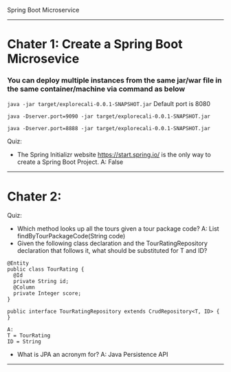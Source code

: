 Spring Boot Microservice

---

# Chater 1: Create a Spring Boot Microsevice

### You can deploy multiple instances from the same jar/war file in the same container/machine via command as below

`java -jar target/explorecali-0.0.1-SNAPSHOT.jar`
Default port is 8080

`java -Dserver.port=9090 -jar target/explorecali-0.0.1-SNAPSHOT.jar`

`java -Dserver.port=8888 -jar target/explorecali-0.0.1-SNAPSHOT.jar`

Quiz:

- The Spring Initializr website https://start.spring.io/ is the only way to create a Spring Boot Project.
  A: False

---

# Chater 2:

Quiz:

- Which method looks up all the tours given a tour package code?
  A: List<Tour> findByTourPackageCode(String code)
- Given the following class declaration and the TourRatingRepository declaration that follows it, what should be substituted for T and ID?

```
@Entity
public class TourRating {
  @Id
  private String id;
  @Column
  private Integer score;
}

public interface TourRatingRepository extends CrudRepository<T, ID> {
}
```

    A:
    T = TourRating
    ID = String

- What is JPA an acronym for?
  A: Java Persistence API

---
